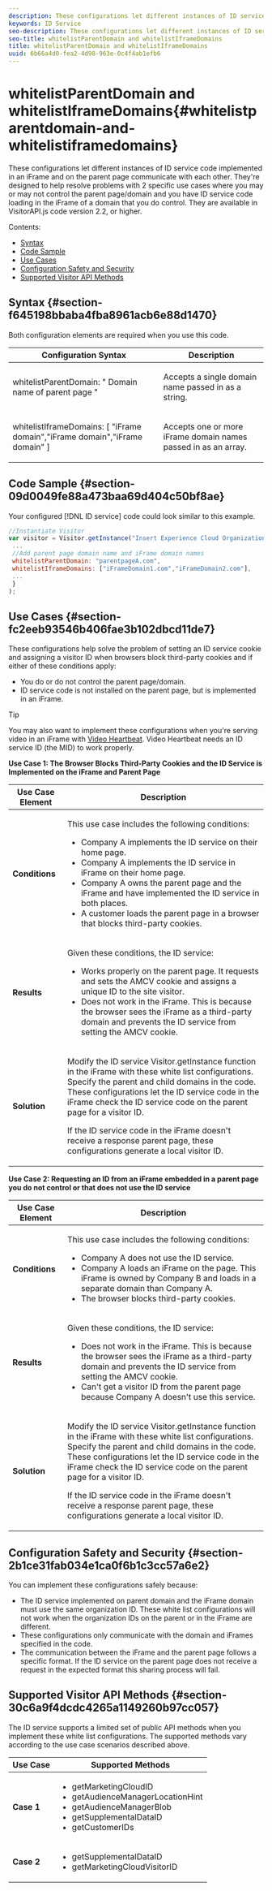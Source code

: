 ```yaml
---
description: These configurations let different instances of ID service code implemented in an iFrame and on the parent page communicate with each other. They're designed to help resolve problems with 2 specific use cases where you may or may not control the parent page/domain and you have ID service code loading in the iFrame of a domain that you do control. They are available in VisitorAPI.js code version 2.2, or higher.
keywords: ID Service
seo-description: These configurations let different instances of ID service code implemented in an iFrame and on the parent page communicate with each other. They're designed to help resolve problems with 2 specific use cases where you may or may not control the parent page/domain and you have ID service code loading in the iFrame of a domain that you do control. They are available in VisitorAPI.js code version 2.2, or higher.
seo-title: whitelistParentDomain and whitelistIframeDomains
title: whitelistParentDomain and whitelistIframeDomains
uuid: 6b66a4d0-fea2-4d98-963e-0c4f4ab1efb6
---
```


# whitelistParentDomain and whitelistIframeDomains{#whitelistparentdomain-and-whitelistiframedomains}

These configurations let different instances of ID service code implemented in an iFrame and on the parent page communicate with each other. They're designed to help resolve problems with 2 specific use cases where you may or may not control the parent page/domain and you have ID service code loading in the iFrame of a domain that you do control. They are available in VisitorAPI.js code version 2.2, or higher.

Contents:

<ul class="simplelist"> 
 <li> <a href="../../library/function-vars/mcvid-whitelistdomain.md#section-f645198bbaba4fba8961acb6e88d1470" format="dita" scope="local"> Syntax </a> </li> 
 <li> <a href="../../library/function-vars/mcvid-whitelistdomain.md#section-09d0049fe88a473baa69d404c50bf8ae" format="dita" scope="local"> Code Sample </a> </li> 
 <li> <a href="../../library/function-vars/mcvid-whitelistdomain.md#section-fc2eeb93546b406fae3b102dbcd11de7" format="dita" scope="local"> Use Cases </a> </li> 
 <li> <a href="../../library/function-vars/mcvid-whitelistdomain.md#section-2b1ce31fab034e1ca0f6b1c3cc57a6e2" format="dita" scope="local"> Configuration Safety and Security </a> </li> 
 <li> <a href="../../library/function-vars/mcvid-whitelistdomain.md#section-30c6a9f4dcdc4265a1149260b97cc057" format="dita" scope="local"> Supported Visitor API Methods </a> </li> 
</ul>

## Syntax {#section-f645198bbaba4fba8961acb6e88d1470}

Both configuration elements are required when you use this code.

<table id="table_237108A4D40F4AAC981D0060BA68F881"> 
 <thead> 
  <tr> 
   <th colname="col1" class="entry"> Configuration Syntax </th> 
   <th colname="col2" class="entry"> Description </th> 
  </tr> 
 </thead>
 <tbody> 
  <tr> 
   <td colname="col1"> <p> <span class="codeph"> whitelistParentDomain: " <span class="varname"> Domain name of parent page </span>" </span> </p> </td> 
   <td colname="col2"> <p>Accepts a single domain name passed in as a string. </p> </td> 
  </tr> 
  <tr> 
   <td colname="col1"> <p> <span class="codeph"> whitelistIframeDomains: [ <span class="varname"> "iFrame domain","iFrame domain","iFrame domain" </span>] </span> </p> </td> 
   <td colname="col2"> <p>Accepts one or more iFrame domain names passed in as an array. </p> </td> 
  </tr> 
 </tbody> 
</table>

## Code Sample {#section-09d0049fe88a473baa69d404c50bf8ae}

Your configured [!DNL ID service] code could look similar to this example.

```js
//Instantiate Visitor 
var visitor = Visitor.getInstance("Insert Experience Cloud Organization ID here",{ 
 ... 
 //Add parent page domain name and iFrame domain names 
 whitelistParentDomain: "parentpageA.com", 
 whitelistIframeDomains: ["iFrameDomain1.com","iFrameDomain2.com"], 
 ... 
 } 
);
```

## Use Cases {#section-fc2eeb93546b406fae3b102dbcd11de7}

These configurations help solve the problem of setting an ID service cookie and assigning a visitor ID when browsers block third-party cookies and if either of these conditions apply:

* You do or do not control the parent page/domain. 
* ID service code is not installed on the parent page, but is implemented in an iFrame.

>[!TIP]
>
>You may also want to implement these configurations when you're serving video in an iFrame with [Video Heartbeat](https://marketing.adobe.com/resources/help/en_US/sc/appmeasurement/hbvideo/). Video Heartbeat needs an ID service ID (the MID) to work properly.

**Use Case 1: The Browser Blocks Third-Party Cookies and the ID Service is Implemented on the iFrame and Parent Page**

<table id="table_B479AA96DBE64685A253A6DF98D81B31"> 
 <thead> 
  <tr> 
   <th colname="col1" class="entry"> Use Case Element </th> 
   <th colname="col2" class="entry"> Description </th> 
  </tr> 
 </thead>
 <tbody> 
  <tr> 
   <td colname="col1"> <p> <b>Conditions</b> </p> </td> 
   <td colname="col2"> <p>This use case includes the following conditions: </p> <p> 
     <ul id="ul_DC748846585745B0AB74398D82BDA53A"> 
      <li id="li_6E04CF0B6A204B4D8856656B0C9EF2A5">Company A implements the ID service on their home page. </li> 
      <li id="li_B53AE0F0C69844E7B6C4D3464C57883B">Company A implements the ID service in iFrame on their home page. </li> 
      <li id="li_07E0A6D7BEB140E4B9FB6C7B9629B860">Company A owns the parent page and the iFrame and have implemented the ID service in both places. </li> 
      <li id="li_76967BD69DDB40A8A9C915DADC58AC62">A customer loads the parent page in a browser that blocks third-party cookies. </li> 
     </ul> </p> </td> 
  </tr> 
  <tr> 
   <td colname="col1"> <p> <b>Results</b> </p> </td> 
   <td colname="col2"> <p>Given these conditions, the ID service: </p> <p> 
     <ul id="ul_12356701501E40DFA57903494FFE58F7"> 
      <li id="li_B57EDF1B0762486F95FA6526C047390C">Works properly on the parent page. It requests and sets the AMCV cookie and assigns a unique ID to the site visitor. </li> 
      <li id="li_BA9F42C759E747EAAE14DD3FBB6130A5">Does not work in the iFrame. This is because the browser sees the iFrame as a third-party domain and prevents the ID service from setting the AMCV cookie. </li> 
     </ul> </p> </td> 
  </tr> 
  <tr> 
   <td colname="col1"> <p> <b>Solution</b> </p> </td> 
   <td colname="col2"> <p>Modify the ID service <span class="codeph"> Visitor.getInstance </span> function in the iFrame with these white list configurations. Specify the parent and child domains in the code. These configurations let the ID service code in the iFrame check the ID service code on the parent page for a visitor ID. </p> <p>If the ID service code in the iFrame doesn't receive a response parent page, these configurations generate a local visitor ID. </p> </td> 
  </tr> 
 </tbody> 
</table>

**Use Case 2: Requesting an ID from an iFrame embedded in a parent page you do not control or that does not use the ID service**

<table id="table_1F21710F9D5F493BA6BA5974F2966DF4"> 
 <thead> 
  <tr> 
   <th colname="col1" class="entry"> Use Case Element </th> 
   <th colname="col2" class="entry"> Description </th> 
  </tr> 
 </thead>
 <tbody> 
  <tr> 
   <td colname="col1"> <p> <b>Conditions</b> </p> </td> 
   <td colname="col2"> <p>This use case includes the following conditions: </p> <p> 
     <ul id="ul_356E8FB0B1D14F46A844FE5281967E28"> 
      <li id="li_1285D945361842268B46FB492A3B5AA5">Company A does not use the ID service. </li> 
      <li id="li_880D6D473F8342FF9BB49FCE111FD61A">Company A loads an iFrame on the page. This iFrame is owned by Company B and loads in a separate domain than Company A. </li> 
      <li id="li_7988F0272B094FE0B398006AD4E6F81B">The browser blocks third-party cookies. </li> 
     </ul> </p> </td> 
  </tr> 
  <tr> 
   <td colname="col1"> <p> <b>Results</b> </p> </td> 
   <td colname="col2"> <p>Given these conditions, the ID service: </p> <p> 
     <ul id="ul_A92D90896E5A42C5804AC5CE83E8EB25"> 
      <li id="li_9734EA9C5D9D4F908DE783188C9E5530">Does not work in the iFrame. This is because the browser sees the iFrame as a third-party domain and prevents the ID service from setting the AMCV cookie. </li> 
      <li id="li_3F4BE9048E774902A867D67E5A80674D">Can't get a visitor ID from the parent page because Company A doesn't use this service. </li> 
     </ul> </p> </td> 
  </tr> 
  <tr> 
   <td colname="col1"> <p> <b>Solution</b> </p> </td> 
   <td colname="col2"> <p>Modify the ID service <span class="codeph"> Visitor.getInstance </span> function in the iFrame with these white list configurations. Specify the parent and child domains in the code. These configurations let the ID service code in the iFrame check the ID service code on the parent page for a visitor ID. </p> <p>If the ID service code in the iFrame doesn't receive a response parent page, these configurations generate a local visitor ID. </p> </td> 
  </tr> 
 </tbody> 
</table>

## Configuration Safety and Security {#section-2b1ce31fab034e1ca0f6b1c3cc57a6e2}

You can implement these configurations safely because:

* The ID service implemented on parent domain and the iFrame domain must use the same organization ID. These white list configurations will not work when the organization IDs on the parent or in the iFrame are different. 
* These configurations only communicate with the domain and iFrames specified in the code. 
* The communication between the iFrame and the parent page follows a specific format. If the ID service on the parent page does not receive a request in the expected format this sharing process will fail.

## Supported Visitor API Methods {#section-30c6a9f4dcdc4265a1149260b97cc057}

The ID service supports a limited set of public API methods when you implement these white list configurations. The supported methods vary according to the use case scenarios described above.

<table id="table_0FF9E529FD1C43A8A3B2B0D789C8E83C"> 
 <thead> 
  <tr> 
   <th colname="col1" class="entry"> Use Case </th> 
   <th colname="col2" class="entry"> Supported Methods </th> 
  </tr> 
 </thead>
 <tbody> 
  <tr> 
   <td colname="col1"> <p> <b>Case 1</b> </p> </td> 
   <td colname="col2"> <p> 
     <ul id="ul_99FAC8608F4C4B39805EEAA6297DB771"> 
      <li id="li_B13F6C4119F44F17963794B1E2046B1F"> <span class="codeph"> getMarketingCloudID </span> </li> 
      <li id="li_9C1B5C00A17F467CAB7EFE5F0D040777"> <span class="codeph"> getAudienceManagerLocationHint </span> </li> 
      <li id="li_30D4608F4C3849659FCBA97D88A10F0C"> <span class="codeph"> getAudienceManagerBlob </span> </li> 
      <li id="li_BA359596C80147EEA89CABCE83F123CA"> <span class="codeph"> getSupplementalDataID </span> </li> 
      <li id="li_26774089B6854CD6A3216043B6EEA01B"> <span class="codeph"> getCustomerIDs </span> </li> 
     </ul> </p> </td> 
  </tr> 
  <tr> 
   <td colname="col1"> <p> <b>Case 2</b> </p> </td> 
   <td colname="col2"> <p> 
     <ul id="ul_CCAD7E362E7F4DAB9D5C3E166EEE6BDD"> 
      <li id="li_1F0B006BAD044ECBA5604625DE411E84"> <span class="codeph"> getSupplementalDataID </span> </li> 
      <li id="li_C6022223C8314B9C923202207C7472EA"> <span class="codeph"> getMarketingCloudVisitorID </span> </li> 
     </ul> </p> </td> 
  </tr> 
 </tbody> 
</table>


